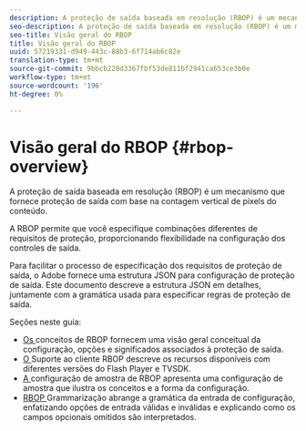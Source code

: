 ```yaml
---
description: A proteção de saída baseada em resolução (RBOP) é um mecanismo que fornece proteção de saída com base na contagem vertical de pixels do conteúdo.
seo-description: A proteção de saída baseada em resolução (RBOP) é um mecanismo que fornece proteção de saída com base na contagem vertical de pixels do conteúdo.
seo-title: Visão geral do RBOP
title: Visão geral do RBOP
uuid: 57219331-d949-443c-88b3-6f714ab6c82e
translation-type: tm+mt
source-git-commit: 9bbcb228d3367fbf53de811bf2941ca653ce3b0e
workflow-type: tm+mt
source-wordcount: '196'
ht-degree: 0%

---
```



# Visão geral do RBOP {#rbop-overview}

A proteção de saída baseada em resolução (RBOP) é um mecanismo que fornece proteção de saída com base na contagem vertical de pixels do conteúdo.

A RBOP permite que você especifique combinações diferentes de requisitos de proteção, proporcionando flexibilidade na configuração dos controles de saída.

Para facilitar o processo de especificação dos requisitos de proteção de saída, o Adobe fornece uma estrutura JSON para configuração de proteção de saída. Este documento descreve a estrutura JSON em detalhes, juntamente com a gramática usada para especificar regras de proteção de saída.

Seções neste guia:

* [Os ](../RBOP/output-protection-concepts.md) conceitos de RBOP fornecem uma visão geral conceitual da configuração, opções e significados associados à proteção de saída.
* [O ](../RBOP/client-support.md) Suporte ao cliente RBOP descreve os recursos disponíveis com diferentes versões do Flash Player e TVSDK.
* [A ](../RBOP/sample-output-protection-config.md) configuração de amostra de RBOP apresenta uma configuração de amostra que ilustra os conceitos e a forma da configuração.
* [RBOP ](../RBOP/output-protection-grammar.md) Grammarização abrange a gramática da entrada de configuração, enfatizando opções de entrada válidas e inválidas e explicando como os campos opcionais omitidos são interpretados.


